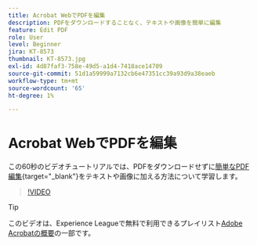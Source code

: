 ```yaml
---
title: Acrobat WebでPDFを編集
description: PDFをダウンロードすることなく、テキストや画像を簡単に編集
feature: Edit PDF
role: User
level: Beginner
jira: KT-8573
thumbnail: KT-8573.jpg
exl-id: 4d87faf3-758e-49d5-a1d4-7418ace14709
source-git-commit: 51d1a59999a7132cb6e47351cc39a93d9a38eaeb
workflow-type: tm+mt
source-wordcount: '65'
ht-degree: 1%

---
```


# Acrobat WebでPDFを編集

この60秒のビデオチュートリアルでは、PDFをダウンロードせずに[簡単なPDF編集](https://www.adobe.com/jp/acrobat/online/pdf-editor.html){target="_blank"}をテキストや画像に加える方法について学習します。

>[!VIDEO](https://video.tv.adobe.com/v/3409466?quality=12&learn=on&hidetitle=true&captions=jpn)

>[!TIP]
>
>このビデオは、Experience Leagueで無料で利用できるプレイリスト[Adobe Acrobatの概要](https://experienceleague.adobe.com/ja/playlists/acrobat-get-started-business-users)の一部です。
